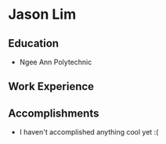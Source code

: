 # Jason Lim

## Education
* Ngee Ann Polytechnic

## Work Experience

## Accomplishments

* I haven't accomplished anything cool yet :(
